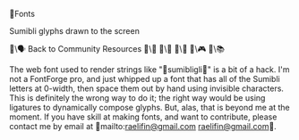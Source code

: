 📛Fonts

Sumibli glyphs
drawn to the screen

🔗\🗣️ Back to Community Resources
🔗\🧠
🔗\🌳
🔗\💬
🔗\🎮
🔗\📚

The web font used to render strings like "🎏sumibligli💬" is a bit of a hack. I'm not a FontForge pro, and just whipped up a font that has all of the Sumibli letters at 0-width, then space them out by hand using invisible characters. This is definitely the wrong way to do it; the right way would be using ligatures to dynamically compose glyphs. But, alas, that is beyond me at the moment. If you have skill at making fonts, and want to contribute, please contact me by email at 🔗mailto:raelifin@gmail.com raelifin@gmail.com💬.

<!-- 🔹🔗sumibligli.woff2 sumibligli.woff2
🔹🔗sumibligli.sfd sumibligli.sfd -->

